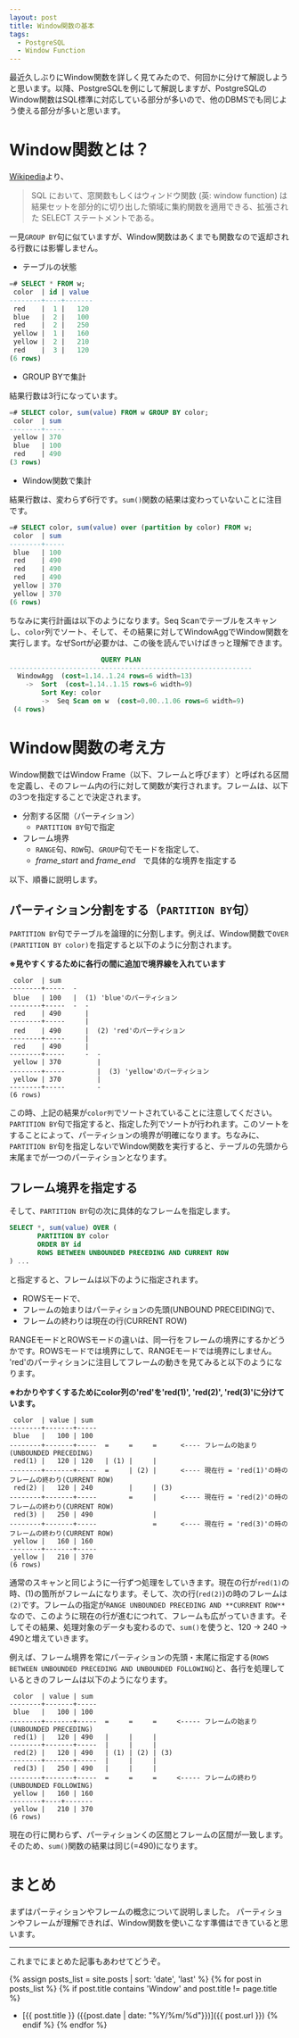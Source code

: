 ```yaml
---
layout: post
title: Window関数の基本
tags:
  - PostgreSQL
  - Window Function
---
```


最近久しぶりにWindow関数を詳しく見てみたので、何回かに分けて解説しようと思います。以降、PostgreSQLを例にして解説しますが、PostgreSQLのWindow関数はSQL標準に対応している部分が多いので、他のDBMSでも同じよう使える部分が多いと思います。

# Window関数とは？

[Wikipedia](https://ja.wikipedia.org/wiki/%E7%AA%93%E9%96%A2%E6%95%B0_(SQL))より、

> SQL において、窓関数もしくはウィンドウ関数 (英: window function) は結果セットを部分的に切り出した領域に集約関数を適用できる、拡張された SELECT ステートメントである。

一見`GROUP BY`句に似ていますが、Window関数はあくまでも関数なので返却される行数には影響しません。

* テーブルの状態

```sql
=# SELECT * FROM w;
 color  | id | value
--------+----+-------
 red    |  1 |   120
 blue   |  2 |   100
 red    |  2 |   250
 yellow |  1 |   160
 yellow |  2 |   210
 red    |  3 |   120
(6 rows)
```

* GROUP BYで集計

結果行数は3行になっています。

```sql
=# SELECT color, sum(value) FROM w GROUP BY color;
 color  | sum
--------+-----
 yellow | 370
 blue   | 100
 red    | 490
(3 rows)
```

* Window関数で集計

結果行数は、変わらず6行です。`sum()`関数の結果は変わっていないことに注目です。

```sql
=# SELECT color, sum(value) over (partition by color) FROM w;
 color  | sum
--------+-----
 blue   | 100
 red    | 490
 red    | 490
 red    | 490
 yellow | 370
 yellow | 370
(6 rows)

```

ちなみに実行計画は以下のようになります。Seq Scanでテーブルをスキャンし、`color`列でソート、そして、その結果に対してWindowAggでWindow関数を実行します。なぜSortが必要かは、この後を読んでいけばきっと理解できます。

```sql
                       QUERY PLAN
-------------------------------------------------------------
  WindowAgg  (cost=1.14..1.24 rows=6 width=13)
    ->  Sort  (cost=1.14..1.15 rows=6 width=9)
        Sort Key: color
        ->  Seq Scan on w  (cost=0.00..1.06 rows=6 width=9)
 (4 rows)
```

# Window関数の考え方

Window関数ではWindow Frame（以下、フレームと呼びます）と呼ばれる区間を定義し、そのフレーム内の行に対して関数が実行されます。フレームは、以下の3つを指定することで決定されます。

* 分割する区間（パーティション）
  * `PARTITION BY`句で指定
* フレーム境界
  * `RANGE`句、`ROW`句、`GROUP`句でモードを指定して、
  * _frame\_start_ and _frame\_end_　で具体的な境界を指定する

以下、順番に説明します。

## パーティション分割をする（`PARTITION BY`句）

`PARTITION BY`句でテーブルを論理的に分割します。例えば、Window関数で`OVER (PARTITION BY color)`を指定すると以下のように分割されます。

**※見やすくするために各行の間に追加で境界線を入れています**


```
 color  | sum
--------+-----  -
 blue   | 100   |  (1) 'blue'のパーティション
--------+-----  -  -
 red    | 490      |
--------+-----     |
 red    | 490      |  (2) 'red'のパーティション
--------+-----     |
 red    | 490      |
--------+-----     -  -
 yellow | 370         |
--------+-----        |  (3) 'yellow'のパーティション
 yellow | 370         |
--------+-----        -
(6 rows)
```

この時、上記の結果が`color列`でソートされていることに注意してください。`PARTITION BY`句で指定すると、指定した列でソートが行われます。このソートをすることによって、パーティションの境界が明確になります。ちなみに、`PARTITION BY`句を指定しないでWindow関数を実行すると、テーブルの先頭から末尾までが一つのパーティションとなります。

## フレーム境界を指定する

そして、`PARTITION BY`句の次に具体的なフレームを指定します。

```sql
SELECT *, sum(value) OVER (
       PARTITION BY color
       ORDER BY id
       ROWS BETWEEN UNBOUNDED PRECEDING AND CURRENT ROW
) ...
```
と指定すると、フレームは以下のように指定されます。

* ROWSモードで、
* フレームの始まりはパーティションの先頭(UNBOUND PRECEIDING)で、
* フレームの終わりは現在の行(CURRENT ROW)

RANGEモードとROWSモードの違いは、同一行をフレームの境界にするかどうかです。ROWSモードでは境界にして、RANGEモードでは境界にしません。
'red'のパーティションに注目してフレームの動きを見てみると以下のようになります。

**※わかりやすくするためにcolor列の'red'を'red(1)', 'red(2)', 'red(3)'に分けています。**

```
 color  | value | sum
--------+-------+-----
 blue   |   100 | 100
--------+-------+-----  =     =     =      <---- フレームの始まり(UNBOUNDED PRECEDING)
 red(1) |   120 | 120   | (1) |     |
--------+-------+-----  =     | (2) |      <---- 現在行 = 'red(1)'の時のフレームの終わり(CURRENT ROW)
 red(2) |   120 | 240         |     | (3)
--------+-------+-----        =     |      <---- 現在行 = 'red(2)'の時のフレームの終わり(CURRENT ROW)
 red(3) |   250 | 490               |
--------+-------+-----              =      <---- 現在行 = 'red(3)'の時のフレームの終わり(CURRENT ROW)
 yellow |   160 | 160
--------+-------+-----
 yellow |   210 | 370
(6 rows)
```

通常のスキャンと同じように一行ずつ処理をしていきます。現在の行が`red(1)`の時、(1)の箇所がフレームになります。そして、次の行(`red(2)`)の時のフレームは`(2)`です。フレームの指定が`RANGE UNBOUNDED PRECEDING AND **CURRENT ROW**`なので、このように現在の行が進むにつれて、フレームも広がっていきます。そしてその結果、処理対象のデータも変わるので、`sum()`を使うと、120 -> 240 -> 490と増えていきます。

例えば、フレーム境界を常にパーティションの先頭・末尾に指定する(`ROWS BETWEEN UNBOUNDED PRECEDING AND UNBOUNDED FOLLOWING`)と、各行を処理しているときのフレームは以下のようになります。

```
 color  | value | sum
--------+-------+-----
 blue   |   100 | 100
--------+-------+-----  =     =     =     <----- フレームの始まり(UNBOUNDED PRECEDING)
 red(1) |   120 | 490   |     |     |
--------+-------+-----  |     |     |
 red(2) |   120 | 490   | (1) | (2) | (3)
--------+-------+-----  |     |     |
 red(3) |   250 | 490   |     |     |
--------+-------+-----  =     =     =     <----- フレームの終わり(UNBOUNDED FOLLOWING)
 yellow |   160 | 160
--------+----+-------
 yellow |   210 | 370
(6 rows)
```

現在の行に関わらず、パーティションくの区間とフレームの区間が一致します。そのため、`sum()`関数の結果は同じ(=490)になります。

# まとめ
まずはパーティションやフレームの概念について説明しました。
パーティションやフレームが理解できれば、Window関数を使いこなす準備はできていると思います。

---

これまでにまとめた記事もあわせてどうぞ。

{% assign posts_list = site.posts | sort: 'date', 'last' %}
{% for post in posts_list %}
	{% if post.title contains 'Window' and post.title != page.title %}
* [{{ post.title }} ({{post.date | date: "%Y/%m/%d"}})]({{ post.url }})
	{% endif %}
{% endfor %}
